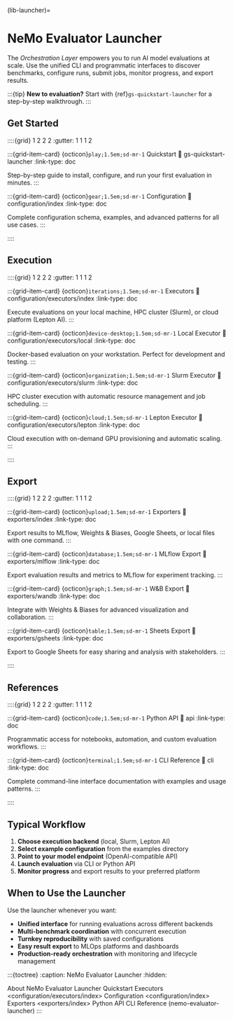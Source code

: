 (lib-launcher)=

# NeMo Evaluator Launcher

The *Orchestration Layer* empowers you to run AI model evaluations at scale. Use the unified CLI and programmatic interfaces to discover benchmarks, configure runs, submit jobs, monitor progress, and export results.

:::{tip}
**New to evaluation?** Start with {ref}`gs-quickstart-launcher` for a step-by-step walkthrough.
:::

## Get Started

::::{grid} 1 2 2 2
:gutter: 1 1 1 2

:::{grid-item-card} {octicon}`play;1.5em;sd-mr-1` Quickstart
:link: gs-quickstart-launcher
:link-type: doc

Step-by-step guide to install, configure, and run your first evaluation in minutes.
:::

:::{grid-item-card} {octicon}`gear;1.5em;sd-mr-1` Configuration
:link: configuration/index
:link-type: doc

Complete configuration schema, examples, and advanced patterns for all use cases.
:::

::::

## Execution

::::{grid} 1 2 2 2
:gutter: 1 1 1 2

:::{grid-item-card} {octicon}`iterations;1.5em;sd-mr-1` Executors
:link: configuration/executors/index
:link-type: doc

Execute evaluations on your local machine, HPC cluster (Slurm), or cloud platform (Lepton AI).
:::

:::{grid-item-card} {octicon}`device-desktop;1.5em;sd-mr-1` Local Executor
:link: configuration/executors/local
:link-type: doc

Docker-based evaluation on your workstation. Perfect for development and testing.
:::

:::{grid-item-card} {octicon}`organization;1.5em;sd-mr-1` Slurm Executor
:link: configuration/executors/slurm
:link-type: doc

HPC cluster execution with automatic resource management and job scheduling.
:::

:::{grid-item-card} {octicon}`cloud;1.5em;sd-mr-1` Lepton Executor
:link: configuration/executors/lepton
:link-type: doc

Cloud execution with on-demand GPU provisioning and automatic scaling.
:::

::::


## Export
::::{grid} 1 2 2 2
:gutter: 1 1 1 2

:::{grid-item-card} {octicon}`upload;1.5em;sd-mr-1` Exporters
:link: exporters/index
:link-type: doc

Export results to MLflow, Weights & Biases, Google Sheets, or local files with one command.
:::

:::{grid-item-card} {octicon}`database;1.5em;sd-mr-1` MLflow Export
:link: exporters/mlflow
:link-type: doc

Export evaluation results and metrics to MLflow for experiment tracking.
:::

:::{grid-item-card} {octicon}`graph;1.5em;sd-mr-1` W&B Export
:link: exporters/wandb
:link-type: doc

Integrate with Weights & Biases for advanced visualization and collaboration.
:::

:::{grid-item-card} {octicon}`table;1.5em;sd-mr-1` Sheets Export
:link: exporters/gsheets
:link-type: doc

Export to Google Sheets for easy sharing and analysis with stakeholders.
:::

::::

## References

::::{grid} 1 2 2 2
:gutter: 1 1 1 2

:::{grid-item-card} {octicon}`code;1.5em;sd-mr-1` Python API
:link: api
:link-type: doc

Programmatic access for notebooks, automation, and custom evaluation workflows.
:::

:::{grid-item-card} {octicon}`terminal;1.5em;sd-mr-1` CLI Reference
:link: cli
:link-type: doc

Complete command-line interface documentation with examples and usage patterns.
:::

::::

## Typical Workflow

1. **Choose execution backend** (local, Slurm, Lepton AI)
2. **Select example configuration** from the examples directory
3. **Point to your model endpoint** (OpenAI-compatible API)
4. **Launch evaluation** via CLI or Python API
5. **Monitor progress** and export results to your preferred platform

## When to Use the Launcher

Use the launcher whenever you want:
- **Unified interface** for running evaluations across different backends
- **Multi-benchmark coordination** with concurrent execution
- **Turnkey reproducibility** with saved configurations
- **Easy result export** to MLOps platforms and dashboards
- **Production-ready orchestration** with monitoring and lifecycle management

:::{toctree}
:caption: NeMo Evaluator Launcher
:hidden:

About NeMo Evaluator Launcher <self>
Quickstart <quickstart>
Executors <configuration/executors/index>
Configuration <configuration/index>
Exporters <exporters/index>
Python API <api>
CLI Reference (nemo-evaluator-launcher) <cli>
:::
